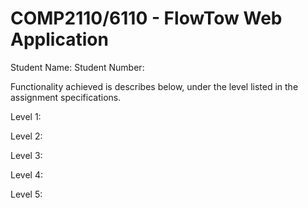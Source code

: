 # COMP2110/6110 - FlowTow Web Application

Student Name:
Student Number:

Functionality achieved is describes below, under the level listed in the assignment specifications.


Level 1:

Level 2:

Level 3:

Level 4:

Level 5:


